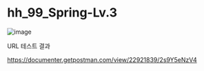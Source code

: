 # hh_99_Spring-Lv.3
![image](https://github.com/LeeJiHun1/hh_99_Spring-Lv.3/assets/67195843/4217432b-1800-4443-9cf5-9c7942aa9d00)




URL 테스트 결과

https://documenter.getpostman.com/view/22921839/2s9Y5eNzV4
